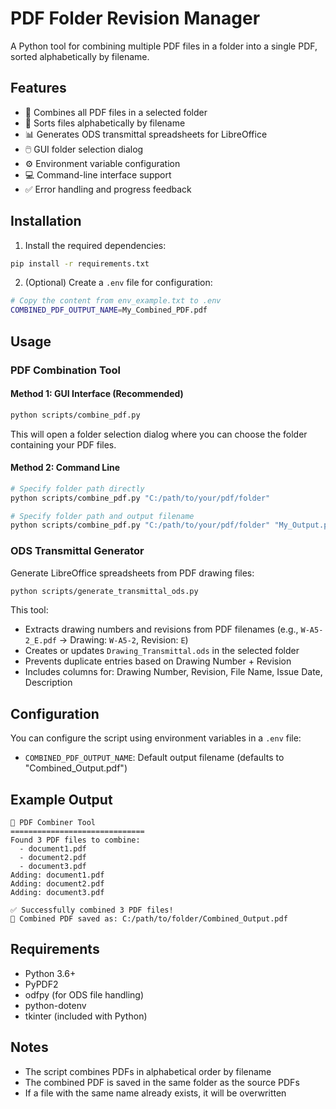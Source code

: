 # PDF Folder Revision Manager

A Python tool for combining multiple PDF files in a folder into a single PDF, sorted alphabetically by filename.

## Features

- 🔗 Combines all PDF files in a selected folder
- 📝 Sorts files alphabetically by filename
- 📊 Generates ODS transmittal spreadsheets for LibreOffice
- 🖱️ GUI folder selection dialog
- ⚙️ Environment variable configuration
- 💻 Command-line interface support
- ✅ Error handling and progress feedback

## Installation

1. Install the required dependencies:
```bash
pip install -r requirements.txt
```

2. (Optional) Create a `.env` file for configuration:
```bash
# Copy the content from env_example.txt to .env
COMBINED_PDF_OUTPUT_NAME=My_Combined_PDF.pdf
```

## Usage

### PDF Combination Tool

#### Method 1: GUI Interface (Recommended)
```bash
python scripts/combine_pdf.py
```
This will open a folder selection dialog where you can choose the folder containing your PDF files.

#### Method 2: Command Line
```bash
# Specify folder path directly
python scripts/combine_pdf.py "C:/path/to/your/pdf/folder"

# Specify folder path and output filename
python scripts/combine_pdf.py "C:/path/to/your/pdf/folder" "My_Output.pdf"
```

### ODS Transmittal Generator

Generate LibreOffice spreadsheets from PDF drawing files:

```bash
python scripts/generate_transmittal_ods.py
```

This tool:
- Extracts drawing numbers and revisions from PDF filenames (e.g., `W-A5-2_E.pdf` → Drawing: `W-A5-2`, Revision: `E`)
- Creates or updates `Drawing_Transmittal.ods` in the selected folder
- Prevents duplicate entries based on Drawing Number + Revision
- Includes columns for: Drawing Number, Revision, File Name, Issue Date, Description

## Configuration

You can configure the script using environment variables in a `.env` file:

- `COMBINED_PDF_OUTPUT_NAME`: Default output filename (defaults to "Combined_Output.pdf")

## Example Output

```
🔗 PDF Combiner Tool
==============================
Found 3 PDF files to combine:
  - document1.pdf
  - document2.pdf
  - document3.pdf
Adding: document1.pdf
Adding: document2.pdf
Adding: document3.pdf

✅ Successfully combined 3 PDF files!
📄 Combined PDF saved as: C:/path/to/folder/Combined_Output.pdf
```

## Requirements

- Python 3.6+
- PyPDF2
- odfpy (for ODS file handling)
- python-dotenv
- tkinter (included with Python)

## Notes

- The script combines PDFs in alphabetical order by filename
- The combined PDF is saved in the same folder as the source PDFs
- If a file with the same name already exists, it will be overwritten 